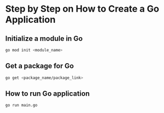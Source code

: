# Step by Step on How to Create a Go Application

## Initialize a module in Go

```bash
go mod init <module_name>
```

## Get a package for Go

```bash
go get <package_name/package_link>
```

## How to run Go application

```bash
go run main.go
```

